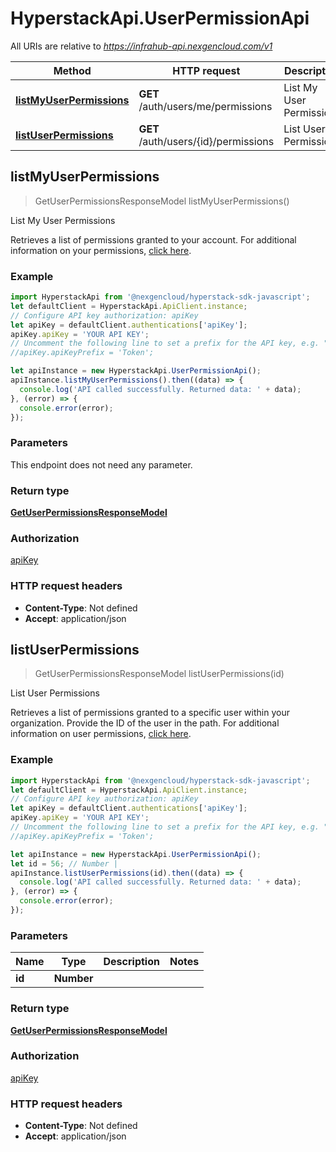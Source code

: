 # HyperstackApi.UserPermissionApi

All URIs are relative to *https://infrahub-api.nexgencloud.com/v1*

Method | HTTP request | Description
------------- | ------------- | -------------
[**listMyUserPermissions**](UserPermissionApi.md#listMyUserPermissions) | **GET** /auth/users/me/permissions | List My User Permissions
[**listUserPermissions**](UserPermissionApi.md#listUserPermissions) | **GET** /auth/users/{id}/permissions | List User Permissions



## listMyUserPermissions

> GetUserPermissionsResponseModel listMyUserPermissions()

List My User Permissions

Retrieves a list of permissions granted to your account. For additional information on your permissions, [click here](https://docs.hyperstack.cloud/docs/api-reference/auth-resources/permission/list-my-permissions).

### Example

```javascript
import HyperstackApi from '@nexgencloud/hyperstack-sdk-javascript';
let defaultClient = HyperstackApi.ApiClient.instance;
// Configure API key authorization: apiKey
let apiKey = defaultClient.authentications['apiKey'];
apiKey.apiKey = 'YOUR API KEY';
// Uncomment the following line to set a prefix for the API key, e.g. "Token" (defaults to null)
//apiKey.apiKeyPrefix = 'Token';

let apiInstance = new HyperstackApi.UserPermissionApi();
apiInstance.listMyUserPermissions().then((data) => {
  console.log('API called successfully. Returned data: ' + data);
}, (error) => {
  console.error(error);
});

```

### Parameters

This endpoint does not need any parameter.

### Return type

[**GetUserPermissionsResponseModel**](GetUserPermissionsResponseModel.md)

### Authorization

[apiKey](../README.md#apiKey)

### HTTP request headers

- **Content-Type**: Not defined
- **Accept**: application/json


## listUserPermissions

> GetUserPermissionsResponseModel listUserPermissions(id)

List User Permissions

Retrieves a list of permissions granted to a specific user within your organization. Provide the ID of the user in the path. For additional information on user permissions, [click here](https://docs.hyperstack.cloud/docs/api-reference/auth-resources/permission/list-user-permissions).

### Example

```javascript
import HyperstackApi from '@nexgencloud/hyperstack-sdk-javascript';
let defaultClient = HyperstackApi.ApiClient.instance;
// Configure API key authorization: apiKey
let apiKey = defaultClient.authentications['apiKey'];
apiKey.apiKey = 'YOUR API KEY';
// Uncomment the following line to set a prefix for the API key, e.g. "Token" (defaults to null)
//apiKey.apiKeyPrefix = 'Token';

let apiInstance = new HyperstackApi.UserPermissionApi();
let id = 56; // Number | 
apiInstance.listUserPermissions(id).then((data) => {
  console.log('API called successfully. Returned data: ' + data);
}, (error) => {
  console.error(error);
});

```

### Parameters


Name | Type | Description  | Notes
------------- | ------------- | ------------- | -------------
 **id** | **Number**|  | 

### Return type

[**GetUserPermissionsResponseModel**](GetUserPermissionsResponseModel.md)

### Authorization

[apiKey](../README.md#apiKey)

### HTTP request headers

- **Content-Type**: Not defined
- **Accept**: application/json

